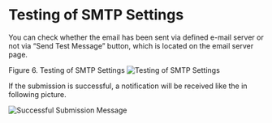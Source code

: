 # Testing of SMTP Settings

You can check whether the email has been sent via defined e-mail server or not via “Send Test Message” button, which is located on the email server page.


Figure 6. Testing of SMTP Settings
![Testing of SMTP Settings](https://www.keepnetlabs.com/wp-content/uploads/Testing-of-SMTP-Settings--1024x584.png)

If the submission is successful, a notification will be received like the in following picture.

![Successful Submission Message](https://www.keepnetlabs.com/wp-content/uploads/Successful-Submission-Message-e1532447776164.png)